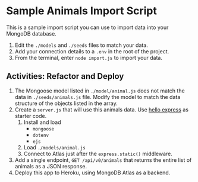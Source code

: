 # Sample Animals Import Script
This is a sample import script you can use to import data into your MongoDB database.
1. Edit the `./models` and `./seeds` files to match your data.
2. Add your connection details to a `.env` in the root of the project.
3. From the terminal, enter `node import.js` to import your data.

## Activities: Refactor and Deploy
1. The Mongoose model listed in `./model/animal.js` does not match the data in `./seeds/animals.js` file. Modify the model to match the data structure of the objects listed in the array.
2. Create a `server.js` that will use this animals data. Use [hello express](../../express/hello-express) as starter code.
    1. Install and load
        - `mongoose`
        - `dotenv`
        - `ejs`
    2. Load `./models/animal.js`
    3. Connect to Atlas just after the `express.static()` middleware.
3. Add a single endpoint, `GET /api/v0/animals` that returns the entire list of animals as a JSON response.
4. Deploy this app to Heroku, using MongoDB Atlas as a backend.